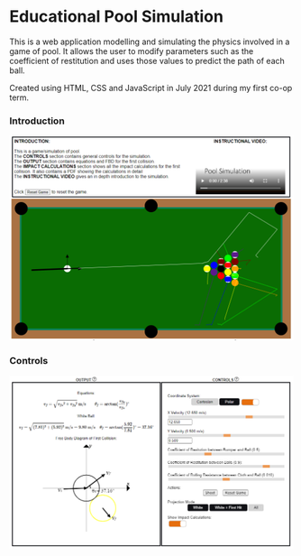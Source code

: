 # Educational Pool Simulation

This is a web application modelling and simulating the physics involved in a game of pool. It allows the user to modify parameters such as the coefficient of 
restitution and uses those values to predict the path of each ball. 

Created using HTML, CSS and JavaScript in July 2021 during my first co-op term.

### Introduction
![Intro](https://github.com/Ppatel122/Pool/blob/main/img/intro.PNG)

### Controls
![Controls](https://github.com/Ppatel122/Pool/blob/main/img/controls.PNG)


